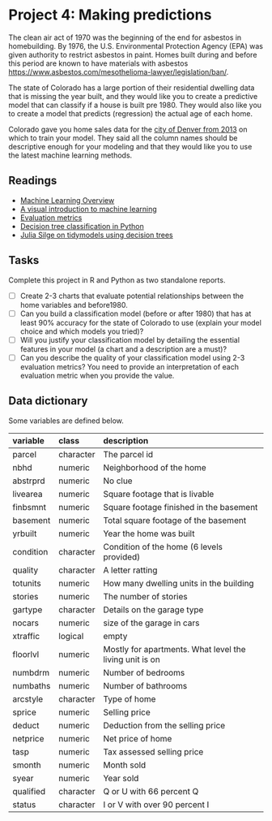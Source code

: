 # Project 4: Making predictions

The clean air act of 1970 was the beginning of the end for asbestos in homebuilding. By 1976, the U.S. Environmental Protection Agency (EPA) was given authority to restrict asbestos in paint. Homes built during and before this period are known to have materials with asbestos https://www.asbestos.com/mesothelioma-lawyer/legislation/ban/.

The state of Colorado has a large portion of their residential dwelling data that is missing the year built, and they would like you to create a predictive model that can classify if a house is built pre 1980. They would also like you to create a model that predicts (regression) the actual age of each home.

Colorado gave you home sales data for the [city of Denver from 2013](https://www.denvergov.org/opendata/dataset/city-and-county-of-denver-real-property-sales-book-2013) on which to train your model. They said all the column names should be descriptive enough for your modeling and that they would like you to use the latest machine learning methods.

## Readings

- [Machine Learning Overview](https://byuistats.github.io/CSE250-Hathaway/course-materials/machine-learning/)
- [A visual introduction to machine learning](http://www.r2d3.us/visual-intro-to-machine-learning-part-1/)
- [Evaluation metrics](https://ranvir.xyz/blog/how-to-evaluate-your-machine-learning-model-like-a-pro-metrics/)
- [Decision tree classification in Python](https://www.datacamp.com/community/tutorials/decision-tree-classification-python)
- [Julia Silge on tidymodels using decision trees](https://juliasilge.com/blog/wind-turbine/)

## Tasks

Complete this project in R and Python as two standalone reports.

- [ ] Create 2-3 charts that evaluate potential relationships between the home variables and before1980.
- [ ] Can you build a classification model (before or after 1980) that has at least 90% accuracy for the state of Colorado to use (explain your model choice and which models you tried)?
- [ ] Will you justify your classification model by detailing the essential features in your model (a chart and a description are a must)?
- [ ] Can you describe the quality of your classification model using 2-3 evaluation metrics? You need to provide an interpretation of each evaluation metric when you provide the value.

## Data dictionary

Some variables are defined below.

|variable  |class     |description                                              |
|:---------|:---------|:--------------------------------------------------------|
|parcel    |character |The parcel id                                            |
|nbhd      |numeric   |Neighborhood of the home                                  |
|abstrprd  |numeric   |No clue                                                  |
|livearea  |numeric   |Square footage that is livable                          |
|finbsmnt  |numeric   |Square footage finished in the basement                  |
|basement  |numeric   |Total square footage of the basement                     |
|yrbuilt   |numeric   |Year the home was built                                  |
|condition |character |Condition of the home (6 levels provided)                |
|quality   |character |A letter ratting                                         |
|totunits  |numeric   |How many dwelling units in the building                  |
|stories   |numeric   |The number of stories                                    |
|gartype   |character |Details on the garage type                               |
|nocars    |numeric   |size of the garage in cars                               |
|xtraffic  |logical   |empty                                                    |
|floorlvl  |numeric   |Mostly for apartments.  What level the living unit is on |
|numbdrm   |numeric   |Number of bedrooms                                       |
|numbaths  |numeric   |Number of bathrooms                                      |
|arcstyle  |character |Type of home                                             |
|sprice    |numeric   |Selling price                                            |
|deduct    |numeric   |Deduction from the selling price                         |
|netprice  |numeric   |Net price of home                                        |
|tasp      |numeric   |Tax assessed selling price                                |
|smonth    |numeric   |Month sold                                               |
|syear     |numeric   |Year sold                                                |
|qualified |character |Q or U with 66 percent Q                                 |
|status    |character |I or V with over 90 percent I                            |
